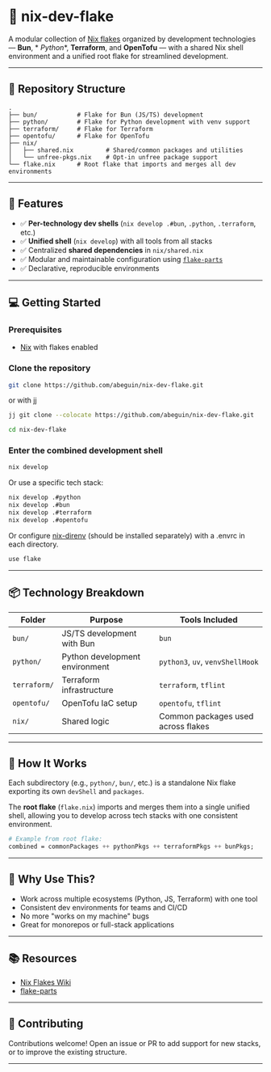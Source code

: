 # 🧊 nix-dev-flake

A modular collection of [Nix flakes](https://nixos.wiki/wiki/Flakes) organized by development technologies — **Bun**, *
*Python**, **Terraform**, and **OpenTofu** — with a shared Nix shell environment and a unified root flake for
streamlined development.

---

## 📁 Repository Structure

```
.
├── bun/           # Flake for Bun (JS/TS) development
├── python/        # Flake for Python development with venv support
├── terraform/     # Flake for Terraform
├── opentofu/      # Flake for OpenTofu 
├── nix/
│   ├── shared.nix         # Shared/common packages and utilities
│   └── unfree-pkgs.nix    # Opt-in unfree package support
└── flake.nix      # Root flake that imports and merges all dev environments
```

---

## 🧪 Features

- ✅ **Per-technology dev shells** (`nix develop .#bun`, `.python`, `.terraform`, etc.)
- ✅ **Unified shell** (`nix develop`) with all tools from all stacks
- ✅ Centralized **shared dependencies** in `nix/shared.nix`
- ✅ Modular and maintainable configuration using [`flake-parts`](https://github.com/hercules-ci/flake-parts)
- ✅ Declarative, reproducible environments

---

## 💻 Getting Started

### Prerequisites

- [Nix](https://nixos.org/download.html) with flakes enabled

### Clone the repository

```bash
git clone https://github.com/abeguin/nix-dev-flake.git 
```

or with [jj](https://github.com/jj-vcs/jj)

```bash
jj git clone --colocate https://github.com/abeguin/nix-dev-flake.git
```

```bash
cd nix-dev-flake
```

### Enter the combined development shell

```bash
nix develop
```

Or use a specific tech stack:

```bash
nix develop .#python
nix develop .#bun
nix develop .#terraform
nix develop .#opentofu
```

Or configure [nix-direnv](https://github.com/nix-community/nix-direnv) (should be installed separately) with a .envrc in
each directory.

```bash
use flake
```

---

## 📦 Technology Breakdown

| Folder       | Purpose                        | Tools Included                     |
|--------------|--------------------------------|------------------------------------|
| `bun/`       | JS/TS development with Bun     | `bun`                              |
| `python/`    | Python development environment | `python3`, `uv`, `venvShellHook`   |
| `terraform/` | Terraform infrastructure       | `terraform`, `tflint`              |
| `opentofu/`  | OpenTofu IaC setup             | `opentofu`, `tflint`               |
| `nix/`       | Shared logic                   | Common packages used across flakes |

---

## 🔄 How It Works

Each subdirectory (e.g., `python/`, `bun/`, etc.) is a standalone Nix flake exporting its own `devShell` and `packages`.

The **root flake** (`flake.nix`) imports and merges them into a single unified shell, allowing you to develop across
tech stacks with one consistent environment.

```nix
# Example from root flake:
combined = commonPackages ++ pythonPkgs ++ terraformPkgs ++ bunPkgs;
```

---

## 🧠 Why Use This?

- Work across multiple ecosystems (Python, JS, Terraform) with one tool
- Consistent dev environments for teams and CI/CD
- No more "works on my machine" bugs
- Great for monorepos or full-stack applications

---

## 📚 Resources

- [Nix Flakes Wiki](https://nixos.wiki/wiki/Flakes)
- [flake-parts](https://github.com/hercules-ci/flake-parts)

---

## 🙌 Contributing

Contributions welcome! Open an issue or PR to add support for new stacks, or to improve the existing structure.

---
